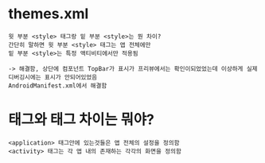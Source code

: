 # themes.xml
```
윗 부분 <style> 태그랑 밑 부분 <style>는 뭔 차이?
간단히 말하면 윗 부분 <style> 태그는 앱 전체에만
밑 부분 <style>는 특정 액티비티에서만 적용됨

-> 해결함, 상단에 컴포넌트 TopBar가 표시가 프리뷰에서는 확인이되었었는데 이상하게 실제 디버깅시에는 표시가 안되어있었음
AndroidManifest.xml에서 해결함

```



# <application> 태그와 <activity> 태그 차이는 뭐야? 
```
<application> 태그안에 있는것들은 앱 전체의 설정을 정의함
<activity> 태그는 각 앱 내의 존재하는 각각의 화면을 정의함
```
